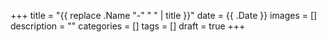 +++
title = "{{ replace .Name "-" " " | title }}"
date = {{ .Date }}
images = []
description = ""
categories = []
tags = []
draft = true
+++
